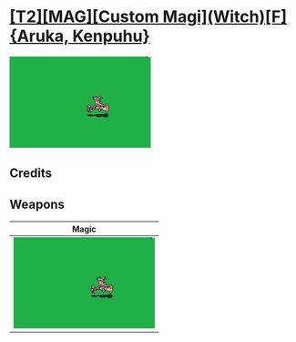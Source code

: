 # [\[T2\]\[MAG\]\[Custom Magi\]\(Witch\)\[F\]{Aruka, Kenpuhu}](./%5BT2%5D%5BMAG%5D%5BCustom%20Magi%5D(Witch)%5BF%5D%7BAruka,%20Kenpuhu%7D)

<img src="./6.%20Magic/Magic_000.png" alt="[T2][MAG][Custom Magi](Witch)[F]{Aruka, Kenpuhu} standing" />

## Credits



## Weapons


|Magic |
|  :---: |
| <img alt="Magic animation" src="./6.%20Magic/Magic.gif" /> |

